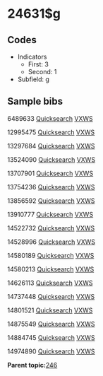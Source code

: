 # 24631$g

## Codes

-   Indicators
    -   First: 3
    -   Second: 1
-   Subfield: g

## Sample bibs

6489633 [Quicksearch](https://search.library.yale.edu/catalog/6489633) [VXWS](http://prodorbis.library.yale.edu:7014/vxws/GetHoldingsService?bibId=6489633)

12995475 [Quicksearch](https://search.library.yale.edu/catalog/12995475) [VXWS](http://prodorbis.library.yale.edu:7014/vxws/GetHoldingsService?bibId=12995475)

13297684 [Quicksearch](https://search.library.yale.edu/catalog/13297684) [VXWS](http://prodorbis.library.yale.edu:7014/vxws/GetHoldingsService?bibId=13297684)

13524090 [Quicksearch](https://search.library.yale.edu/catalog/13524090) [VXWS](http://prodorbis.library.yale.edu:7014/vxws/GetHoldingsService?bibId=13524090)

13707901 [Quicksearch](https://search.library.yale.edu/catalog/13707901) [VXWS](http://prodorbis.library.yale.edu:7014/vxws/GetHoldingsService?bibId=13707901)

13754236 [Quicksearch](https://search.library.yale.edu/catalog/13754236) [VXWS](http://prodorbis.library.yale.edu:7014/vxws/GetHoldingsService?bibId=13754236)

13856592 [Quicksearch](https://search.library.yale.edu/catalog/13856592) [VXWS](http://prodorbis.library.yale.edu:7014/vxws/GetHoldingsService?bibId=13856592)

13910777 [Quicksearch](https://search.library.yale.edu/catalog/13910777) [VXWS](http://prodorbis.library.yale.edu:7014/vxws/GetHoldingsService?bibId=13910777)

14522732 [Quicksearch](https://search.library.yale.edu/catalog/14522732) [VXWS](http://prodorbis.library.yale.edu:7014/vxws/GetHoldingsService?bibId=14522732)

14528996 [Quicksearch](https://search.library.yale.edu/catalog/14528996) [VXWS](http://prodorbis.library.yale.edu:7014/vxws/GetHoldingsService?bibId=14528996)

14580189 [Quicksearch](https://search.library.yale.edu/catalog/14580189) [VXWS](http://prodorbis.library.yale.edu:7014/vxws/GetHoldingsService?bibId=14580189)

14580213 [Quicksearch](https://search.library.yale.edu/catalog/14580213) [VXWS](http://prodorbis.library.yale.edu:7014/vxws/GetHoldingsService?bibId=14580213)

14626113 [Quicksearch](https://search.library.yale.edu/catalog/14626113) [VXWS](http://prodorbis.library.yale.edu:7014/vxws/GetHoldingsService?bibId=14626113)

14737448 [Quicksearch](https://search.library.yale.edu/catalog/14737448) [VXWS](http://prodorbis.library.yale.edu:7014/vxws/GetHoldingsService?bibId=14737448)

14801521 [Quicksearch](https://search.library.yale.edu/catalog/14801521) [VXWS](http://prodorbis.library.yale.edu:7014/vxws/GetHoldingsService?bibId=14801521)

14875549 [Quicksearch](https://search.library.yale.edu/catalog/14875549) [VXWS](http://prodorbis.library.yale.edu:7014/vxws/GetHoldingsService?bibId=14875549)

14884745 [Quicksearch](https://search.library.yale.edu/catalog/14884745) [VXWS](http://prodorbis.library.yale.edu:7014/vxws/GetHoldingsService?bibId=14884745)

14974890 [Quicksearch](https://search.library.yale.edu/catalog/14974890) [VXWS](http://prodorbis.library.yale.edu:7014/vxws/GetHoldingsService?bibId=14974890)

**Parent topic:**[246](../../tags/246/246.md)

